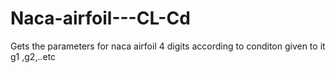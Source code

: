 # Naca-airfoil---CL-Cd

Gets the parameters for naca airfoil 4 digits according to conditon given to it g1 ,g2,..etc
